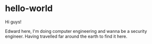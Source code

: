 # hello-world

Hi guys!

Edward here, I'm doing computer engineering and wanna be a security engineer.
Having travelled far around the earth to find it here.
